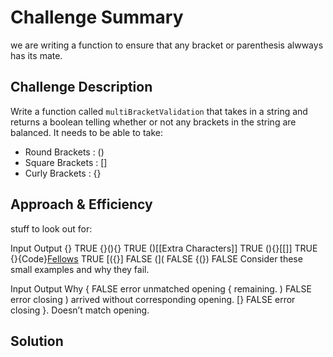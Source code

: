 # Challenge Summary
we are writing a function to ensure that any bracket or parenthesis alwways has its mate.

## Challenge Description
Write a function called `multiBracketValidation` that takes in a string and returns a boolean telling whether or not any brackets in the string are balanced. It needs to be able to take:
* Round Brackets : ()
* Square Brackets : []
* Curly Brackets : {}

## Approach & Efficiency
<!-- What approach did you take? Why? What is the Big O space/time for this approach? -->

stuff to look out for:

Input	Output
{}	TRUE
{}(){}	TRUE
()[[Extra Characters]]	TRUE
(){}[[]]	TRUE
{}{Code}[Fellows](())	TRUE
[({}]	FALSE
(](	FALSE
{(})	FALSE
Consider these small examples and why they fail.

Input	Output	Why
{	FALSE	error unmatched opening { remaining.
)	FALSE	error closing ) arrived without corresponding opening.
[}	FALSE	error closing }. Doesn’t match opening.

## Solution
<!-- Embedded whiteboard image -->



